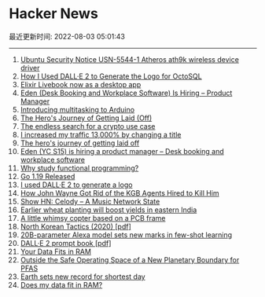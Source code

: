 # Hacker News

最近更新时间: 2022-08-03 05:01:43

--- 
1. [Ubuntu Security Notice USN-5544-1 Atheros ath9k wireless device driver](https://dl.packetstormsecurity.net/2208-advisories/USN-5544-1.txt) 
2. [How I Used DALL·E 2 to Generate the Logo for OctoSQL](https://jacobmartins.com/posts/how-i-used-dalle2-to-generate-the-logo-for-octosql/) 
3. [Elixir Livebook now as a desktop app](https://news.livebook.dev/introducing-the-livebook-desktop-app-4C8dpu) 
4. [Eden (Desk Booking and Workplace Software) Is Hiring – Product Manager](https://news.ycombinator.com/item?id=32321294) 
5. [Introducing multitasking to Arduino](https://blog.arduino.cc/2022/08/02/introducing-multitasking-to-arduino/) 
6. [The Hero's Journey of Getting Laid (Off)](https://backtohumanity.substack.com/p/getting-laid-off) 
7. [The endless search for a crypto use case](https://networked.substack.com/p/the-endless-search-for-a-crypto-use) 
8. [I increased my traffic 13,000% by changing a title](https://ccampbell.io/posts/13000-percent-traffic-gain-with-a-title-change/) 
9. [The hero's journey of getting laid off](https://backtohumanity.substack.com/p/getting-laid-off39) 
10. [Eden (YC S15) is hiring a product manager – Desk booking and workplace software](https://news.ycombinator.com/item?id=32321294) 
11. [Why study functional programming?](https://acm.wustl.edu/functional/whyfp.php) 
12. [Go 1.19 Released](https://go.dev/doc/go1.19) 
13. [I used DALL·E 2 to generate a logo](https://jacobmartins.com/posts/how-i-used-dalle2-to-generate-the-logo-for-octosql/) 
14. [How John Wayne Got Rid of the KGB Agents Hired to Kill Him](https://www.military.com/undertheradar/2018/02/16/how-john-wayne-got-rid-kgb-agents-hired-kill-him.html) 
15. [Show HN: Celody – A Music Network State](https://celody.com/) 
16. [Earlier wheat planting will boost yields in eastern India](https://news.cornell.edu/stories/2022/08/earlier-wheat-planting-will-boost-yields-eastern-india) 
17. [A little whimsy copter based on a PCB frame](https://github.com/barafael/cute-copter) 
18. [North Korean Tactics (2020) [pdf]](https://irp.fas.org/doddir/army/atp7-100-2.pdf) 
19. [20B-parameter Alexa model sets new marks in few-shot learning](https://www.amazon.science/blog/20b-parameter-alexa-model-sets-new-marks-in-few-shot-learning) 
20. [DALL·E 2 prompt book [pdf]](http://dallery.gallery/wp-content/uploads/2022/07/The-DALL%C2%B7E-2-prompt-book-v1.02.pdf) 
21. [Your Data Fits in RAM](https://yourdatafitsinram.net/) 
22. [Outside the Safe Operating Space of a New Planetary Boundary for PFAS](https://pubs.acs.org/doi/10.1021/acs.est.2c02765) 
23. [Earth sets new record for shortest day](https://www.timeanddate.com/news/astronomy/shortest-day-2022) 
24. [Does my data fit in RAM?](https://yourdatafitsinram.net/) 
